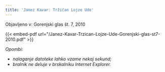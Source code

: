```yaml
---
title: 'Janez Kavar: Tržičan Lojze Ude'
---
```


Objavljeno v: Gorenjski glas št. 7, 2010 


{{< embed-pdf url="/Janez-Kavar-Trzican-Lojze-Ude-Gorenjski-glas-st7-2010.pdf" >}}

*Opombi:*
- *nalaganje datoteke lahko vzame nekaj sekund;*
- *bralnik ne deluje v brskalniku Internet Explorer.*